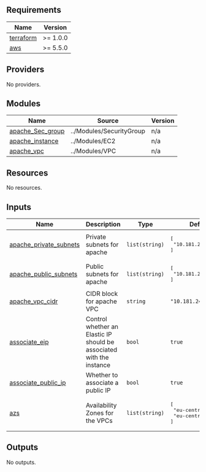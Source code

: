 <!-- BEGIN_TF_DOCS -->
## Requirements

| Name | Version |
|------|---------|
| <a name="requirement_terraform"></a> [terraform](#requirement\_terraform) | >= 1.0.0 |
| <a name="requirement_aws"></a> [aws](#requirement\_aws) | >= 5.5.0 |

## Providers

No providers.

## Modules

| Name | Source | Version |
|------|--------|---------|
| <a name="module_apache_Sec_group"></a> [apache\_Sec\_group](#module\_apache\_Sec\_group) | ../Modules/SecurityGroup | n/a |
| <a name="module_apache_instance"></a> [apache\_instance](#module\_apache\_instance) | ../Modules/EC2 | n/a |
| <a name="module_apache_vpc"></a> [apache\_vpc](#module\_apache\_vpc) | ../Modules/VPC | n/a |

## Resources

No resources.

## Inputs

| Name | Description | Type | Default | Required |
|------|-------------|------|---------|:--------:|
| <a name="input_apache_private_subnets"></a> [apache\_private\_subnets](#input\_apache\_private\_subnets) | Private subnets for apache | `list(string)` | <pre>[<br>  "10.181.242.128/25"<br>]</pre> | no |
| <a name="input_apache_public_subnets"></a> [apache\_public\_subnets](#input\_apache\_public\_subnets) | Public subnets for apache | `list(string)` | <pre>[<br>  "10.181.242.0/25"<br>]</pre> | no |
| <a name="input_apache_vpc_cidr"></a> [apache\_vpc\_cidr](#input\_apache\_vpc\_cidr) | CIDR block for apache VPC | `string` | `"10.181.242.0/24"` | no |
| <a name="input_associate_eip"></a> [associate\_eip](#input\_associate\_eip) | Control whether an Elastic IP should be associated with the instance | `bool` | `true` | no |
| <a name="input_associate_public_ip"></a> [associate\_public\_ip](#input\_associate\_public\_ip) | Whether to associate a public IP | `bool` | `true` | no |
| <a name="input_azs"></a> [azs](#input\_azs) | Availability Zones for the VPCs | `list(string)` | <pre>[<br>  "eu-central-1a",<br>  "eu-central-1b"<br>]</pre> | no |

## Outputs

No outputs.
<!-- END_TF_DOCS -->